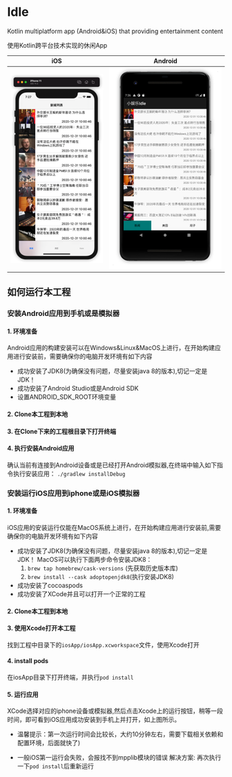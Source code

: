 # Idle
Kotlin multiplatform app (Android&amp;iOS) that providing entertainment content

使用Kotlin跨平台技术实现的休闲App

iOS|Android
-|-
![iOS Demo](art/iOS.png)|![Android Demo](art/Android.png)

## 如何运行本工程
### 安装Android应用到手机或是模拟器
#### 1. 环境准备
Android应用的构建安装可以在Windows&Linux&MacOS上进行，在开始构建应用进行安装前，需要确保你的电脑开发环境有如下内容
   * 成功安装了JDK8(为确保没有问题，尽量安装java 8的版本),切记一定是JDK！
   * 成功安装了Android Studio或是Android SDK
   * 设置ANDROID_SDK_ROOT环境变量
    
#### 2. Clone本工程到本地
#### 3. 在Clone下来的工程根目录下打开终端
#### 4. 执行安装Android应用
确认当前有连接到Android设备或是已经打开Android模拟器,在终端中输入如下指令执行安装应用：
    ```./gradlew installDebug```
   
### 安装运行iOS应用到iphone或是iOS模拟器
#### 1. 环境准备
iOS应用的安装运行仅能在MacOS系统上进行，在开始构建应用进行安装前,需要确保你的电脑开发环境有如下内容
   * 成功安装了JDK8(为确保没有问题，尽量安装java 8的版本),切记一定是JDK！
     MacOS可以执行下面两步命令安装JDK8：
     1. `brew tap homebrew/cask-versions` (先获取历史版本库)
     2. `brew install --cask adoptopenjdk8`(执行安装JDK8)
   * 成功安装了cocoaspods
   * 成功安装了XCode并且可以打开一个正常的工程
    
#### 2. Clone本工程到本地
#### 3. 使用Xcode打开本工程
找到工程中目录下的`iosApp/iosApp.xcworkspace`文件，使用Xcode打开
#### 4. install pods
在iosApp目录下打开终端，并执行`pod install`
#### 5. 运行应用
XCode选择对应的iphone设备或模拟器,然后点击Xcode上的运行按钮，稍等一段时间，即可看到iOS应用成功安装到手机上并打开，如上图所示。

* 温馨提示：第一次运行时间会比较长，大约10分钟左右，需要下载相关依赖和配置环境，后面就快了)

* 一般iOS第一运行会失败，会报找不到mpplib模块的错误
解决方案:
再次执行一下`pod install`后重新运行



